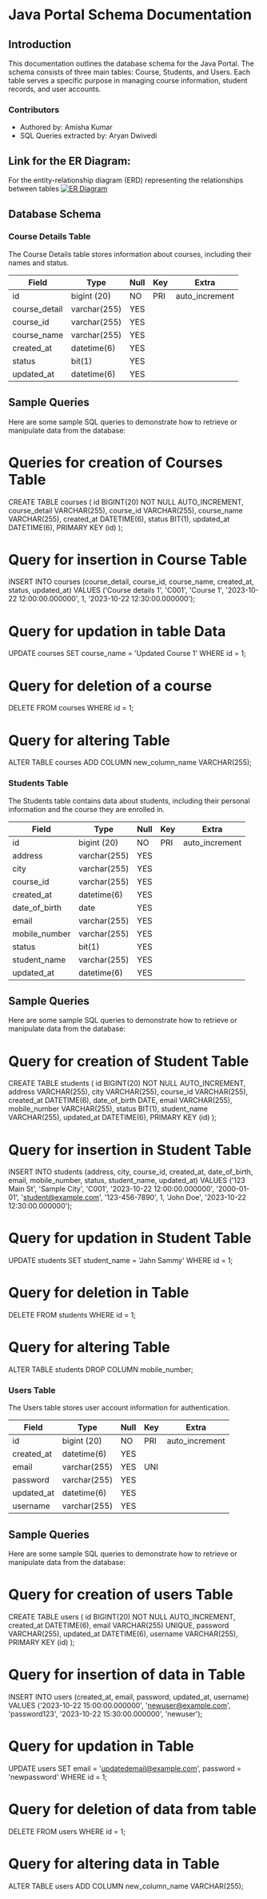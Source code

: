 # Java Portal Schema Documentation

## Introduction

This documentation outlines the database schema for the Java Portal. The schema consists of three main tables: Course, Students, and Users. Each table serves a specific purpose in managing course information, student records, and user accounts.

### Contributors

- Authored by: Amisha Kumar
- SQL Queries extracted by: Aryan Dwivedi

## Link for the ER Diagram:

For the entity-relationship diagram (ERD) representing the relationships between tables [![ER Diagram](https://i.ibb.co/4g8HV71/final-ER-Diagram.png)](https://ibb.co/6JHkWmX)




## Database Schema

### Course Details Table

The Course Details table stores information about courses, including their names and status.


|  Field         |  Type           |  Null  |  Key  |  Extra           |
|----------------|-----------------|--------|-------|------------------|
|  id            |  bigint (20)    |  NO    | PRI   |  auto_increment  |
|  course_detail |  varchar(255)   |  YES   |       |                  |
|  course_id     |  varchar(255)   |  YES   |       |                  |
|  course_name   |  varchar(255)   |  YES   |       |                  |
|  created_at    |  datetime(6)    |  YES   |       |                  |
|  status        |  bit(1)         |  YES   |       |                  |
|  updated_at    |  datetime(6)    |  YES   |       |                  |


## Sample Queries

Here are some sample SQL queries to demonstrate how to retrieve or manipulate data from the database:
# Queries for creation of Courses Table
CREATE TABLE courses (
    id BIGINT(20) NOT NULL AUTO_INCREMENT,
    course_detail VARCHAR(255),
    course_id VARCHAR(255),
    course_name VARCHAR(255),
    created_at DATETIME(6),
    status BIT(1),
    updated_at DATETIME(6),
    PRIMARY KEY (id)
);

# Query for insertion in Course Table
INSERT INTO courses (course_detail, course_id, course_name, created_at, status, updated_at)
VALUES ('Course details 1', 'C001', 'Course 1', '2023-10-22 12:00:00.000000', 1, '2023-10-22 12:30:00.000000');

# Query for  updation in table Data
UPDATE courses
SET course_name = 'Updated Course 1'
WHERE id = 1;

# Query for deletion of a course
DELETE FROM courses
WHERE id = 1;

# Query for altering Table

ALTER TABLE courses
ADD COLUMN new_column_name VARCHAR(255);





### Students Table

The Students table contains data about students, including their personal information and the course they are enrolled in.


|  Field         |  Type           |  Null  |  Key  |  Extra           |
|----------------|-----------------|--------|-------|------------------|
|  id            |  bigint (20)    |  NO    | PRI   |  auto_increment  |
|  address       |  varchar(255)   |  YES   |       |                  |
|  city          |  varchar(255)   |  YES   |       |                  |
|  course_id     |  varchar(255)   |  YES   |       |                  |
|  created_at    |  datetime(6)    |  YES   |       |                  |
|  date_of_birth |  date           |  YES   |       |                  |
|  email         |  varchar(255)   |  YES   |       |                  |
|  mobile_number |  varchar(255)   |  YES   |       |                  |
|  status        |  bit(1)         |  YES   |       |                  |
|  student_name  |  varchar(255)   |  YES   |       |                  |
|  updated_at    |  datetime(6)    |  YES   |       |                  |


## Sample Queries

Here are some sample SQL queries to demonstrate how to retrieve or manipulate data from the database:

# Query for creation of Student Table

CREATE TABLE students (
    id BIGINT(20) NOT NULL AUTO_INCREMENT,
    address VARCHAR(255),
    city VARCHAR(255),
    course_id VARCHAR(255),
    created_at DATETIME(6),
    date_of_birth DATE,
    email VARCHAR(255),
    mobile_number VARCHAR(255),
    status BIT(1),
    student_name VARCHAR(255),
    updated_at DATETIME(6),
    PRIMARY KEY (id)
);

# Query for insertion in Student Table

INSERT INTO students (address, city, course_id, created_at, date_of_birth, email, mobile_number, status, student_name, updated_at)
VALUES ('123 Main St', 'Sample City', 'C001', '2023-10-22 12:00:00.000000', '2000-01-01', 'student@example.com', '123-456-7890', 1, 'John Doe', '2023-10-22 12:30:00.000000');
# Query for updation in Student Table
UPDATE students
SET student_name = 'Jahn Sammy'
WHERE id = 1;

# Query for deletion in Table

DELETE FROM students
WHERE id = 1;

 # Query for altering Table

 ALTER TABLE students
DROP COLUMN mobile_number;






### Users Table

The Users table stores user account information for authentication.


|  Field         |  Type           |  Null  |  Key  |  Extra           |
|----------------|-----------------|--------|-------|------------------|
|  id            |  bigint (20)    |  NO    | PRI   |  auto_increment  |
|  created_at    |  datetime(6)    |  YES   |       |                  |
|  email         |  varchar(255)   |  YES   | UNI   |                  |
|  password      |  varchar(255)   |  YES   |       |                  |
|  updated_at    |  datetime(6)    |  YES   |       |                  |
|  username      |  varchar(255)   |  YES   |       |                  |


## Sample Queries

Here are some sample SQL queries to demonstrate how to retrieve or manipulate data from the database:

# Query for creation of users Table

CREATE TABLE users (
    id BIGINT(20) NOT NULL AUTO_INCREMENT,
    created_at DATETIME(6),
    email VARCHAR(255) UNIQUE,
    password VARCHAR(255),
    updated_at DATETIME(6),
    username VARCHAR(255),
    PRIMARY KEY (id)
);

# Query for insertion of data in Table

INSERT INTO users (created_at, email, password, updated_at, username)
VALUES ('2023-10-22 15:00:00.000000', 'newuser@example.com', 'password123', '2023-10-22 15:30:00.000000', 'newuser');

# Query for updation in Table

UPDATE users
SET email = 'updatedemail@example.com', password = 'newpassword'
WHERE id = 1;

# Query for deletion of data from table

DELETE FROM users
WHERE id = 1;

# Query for altering data in Table

ALTER TABLE users
ADD COLUMN new_column_name VARCHAR(255);

